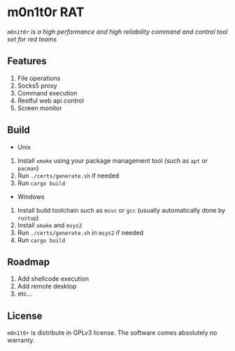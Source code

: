 # m0n1t0r RAT

*`m0n1t0r` is a high performance and high reliability command and control tool set for red teams*

## Features

1. File operations
2. Socks5 proxy
3. Command execution
4. Restful web api control
5. Screen monitor

## Build

- Unix

1. Install `xmake` using your package management tool (such as `apt` or `pacman`)
2. Run `./certs/generate.sh` if needed
3. Run `cargo build`

- Windows

1. Install build toolchain such as `msvc` or `gcc` (usually automatically done by `rustup`)
2. Install `xmake` and `msys2`
3. Run `./certs/generate.sh` in `msys2` if needed
4. Run `cargo build`

## Roadmap

1. Add shellcode execution
2. Add remote desktop
3. etc...

## License

`m0n1t0r` is distribute in GPLv3 license. The software comes absolutely no warranty.
